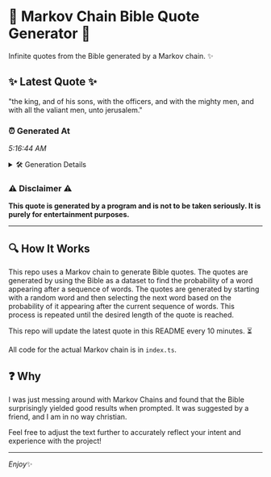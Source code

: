 # 📖 Markov Chain Bible Quote Generator 📖

Infinite quotes from the Bible generated by a Markov chain. ✨

## ✨ Latest Quote ✨
"the king, and of his sons, with the officers, and with the mighty men, and with all the valiant men, unto jerusalem."

### ⏰ Generated At
*5:16:44 AM*

<details>
    <summary>🛠️ Generation Details</summary>
    <p>
        <strong>🌱 Seed:</strong> the<br>
        <strong>🔄 Iterations:</strong> 21<br>
        <strong>📜 Context History:</strong><br>[ the ]: king,<br>[ the, king, ]: and<br>[ the, king,, and ]: of<br>[ the, king,, and, of ]: his<br>[ the, king,, and, of, his ]: sons,<br>[ the, king,, and, of, his, sons, ]: with<br>[ king,, and, of, his, sons,, with ]: the<br>[ and, of, his, sons,, with, the ]: officers,<br>[ of, his, sons,, with, the, officers, ]: and<br>[ his, sons,, with, the, officers,, and ]: with<br>[ sons,, with, the, officers,, and, with ]: the<br>[ with, the, officers,, and, with, the ]: mighty<br>[ the, officers,, and, with, the, mighty ]: men,<br>[ officers,, and, with, the, mighty, men, ]: and<br>[ and, with, the, mighty, men,, and ]: with<br>[ with, the, mighty, men,, and, with ]: all<br>[ the, mighty, men,, and, with, all ]: the<br>[ mighty, men,, and, with, all, the ]: valiant<br>[ men,, and, with, all, the, valiant ]: men,<br>[ and, with, all, the, valiant, men, ]: unto<br>[ with, all, the, valiant, men,, unto ]: jerusalem.<br>
    </p>
</details>

### ⚠️ Disclaimer ⚠️
**This quote is generated by a program and is not to be taken seriously. It is purely for entertainment purposes.**

---

## 🔍 How It Works

This repo uses a Markov chain to generate Bible quotes. The quotes are generated by using the Bible as a dataset to find the probability of a word appearing after a sequence of words. The quotes are generated by starting with a random word and then selecting the next word based on the probability of it appearing after the current sequence of words. This process is repeated until the desired length of the quote is reached.

This repo will update the latest quote in this README every 10 minutes. ⏳

All code for the actual Markov chain is in `index.ts`.

## ❓ Why

I was just messing around with Markov Chains and found that the Bible surprisingly yielded good results when prompted. 
It was suggested by a friend, and I am in no way christian.

Feel free to adjust the text further to accurately reflect your intent and experience with the project!

---

*Enjoy*✨
